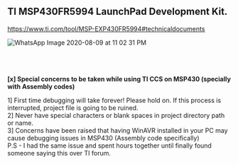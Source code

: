 TI MSP430FR5994 LaunchPad Development Kit.
-


https://www.ti.com/tool/MSP-EXP430FR5994#technicaldocuments

![WhatsApp Image 2020-08-09 at 11 02 31 PM](https://user-images.githubusercontent.com/52508011/89738288-fb0a6980-da94-11ea-9eb1-ff7e91ebd2d7.jpeg)

\
\
\
<b>[x] Special concerns to be taken while using TI CCS on MSP430 (specially with Assembly codes)</b>

1] First time debugging will take forever! Please hold on. If this process is interrupted, project file is going to be ruined.\
2] Never have special characters or blank spaces in project directory path or name.\
3] Concerns have been raised that having WinAVR installed in your PC may cause debugging issues in MSP430 (Assembly code specifically)\
P.S - I had the same issue and spent hours together until finally found someone saying this over TI forum.
